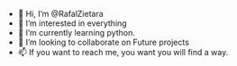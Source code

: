- 👋 Hi, I’m @RafalZietara
- 👀 I’m interested in everything
- 🌱 I’m currently learning python.
- 💞️ I’m looking to collaborate on Future projects
- 📫 If you want to reach me, you want you will find a way.

<!---
RafalZietara/RafalZietara is a ✨ special ✨ repository because its `README.md` (this file) appears on your GitHub profile.
You can click the Preview link to take a look at your changes.

https://github.com/sede-x/lng_knowledge_assistant_text_extraction.git

--->
